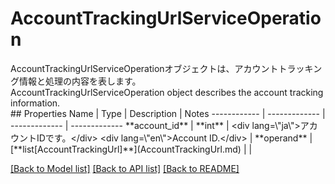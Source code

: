 # AccountTrackingUrlServiceOperation

<div lang=\"ja\">AccountTrackingUrlServiceOperationオブジェクトは、アカウントトラッキング情報と処理の内容を表します。</div> <div lang=\"en\">AccountTrackingUrlServiceOperation object describes the account tracking information.</div> 
## Properties
Name | Type | Description | Notes
------------ | ------------- | ------------- | -------------
**account_id** | **int** | &lt;div lang&#x3D;\&quot;ja\&quot;&gt;アカウントIDです。&lt;/div&gt; &lt;div lang&#x3D;\&quot;en\&quot;&gt;Account ID.&lt;/div&gt;  | 
**operand** | [**list[AccountTrackingUrl]**](AccountTrackingUrl.md) |  | 

[[Back to Model list]](../README.md#documentation-for-models) [[Back to API list]](../README.md#documentation-for-api-endpoints) [[Back to README]](../README.md)


